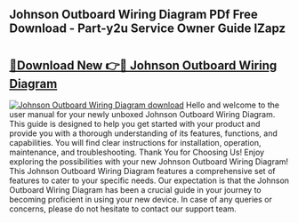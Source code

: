 ## Johnson Outboard Wiring Diagram PDf Free Download - Part-y2u Service Owner Guide IZapz

# <h2><a href="http://dfsntky.blite.top/?on=Johnson+Outboard+Wiring+Diagram">🔗Download New 👉🔴 Johnson Outboard Wiring Diagram</a></h2>

[![Johnson Outboard Wiring Diagram download](https://i.imgur.com/lujVjoI.png)](http://dfsntky.blite.top/?on=Johnson+Outboard+Wiring+Diagram)
Hello and welcome to the user manual for your newly unboxed Johnson Outboard Wiring Diagram. This guide is designed to help you get started with your product and provide you with a thorough understanding of its features, functions, and capabilities. You will find clear instructions for installation, operation, maintenance, and troubleshooting. Thank You for Choosing Us! Enjoy exploring the possibilities with your new Johnson Outboard Wiring Diagram! This Johnson Outboard Wiring Diagram features a comprehensive set of features to cater to your specific needs. Our expectation is that the Johnson Outboard Wiring Diagram has been a crucial guide in your journey to becoming proficient in using your new device. In case of any queries or concerns, please do not hesitate to contact our support team.
